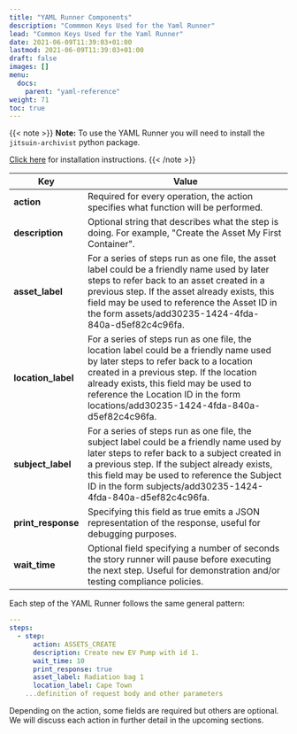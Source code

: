```yaml
---
title: "YAML Runner Components"
description: "Commmon Keys Used for the Yaml Runner"
lead: "Common Keys Used for the Yaml Runner"
date: 2021-06-09T11:39:03+01:00
lastmod: 2021-06-09T11:39:03+01:00
draft: false
images: []
menu: 
  docs:
    parent: "yaml-reference"
weight: 71
toc: true
---
```


{{< note >}}
**Note:** To use the YAML Runner you will need to install the `jitsuin-archivist` python package.

[Click here](https://python.rkvst.com/runner/index.html) for installation instructions.
{{< /note >}}

| **Key**            | **Value**                                                                                                                                                                                                                                                                                                       |
|--------------------|-----------------------------------------------------------------------------------------------------------------------------------------------------------------------------------------------------------------------------------------------------------------------------------------------------------------|
| **action**         | Required for every operation, the action specifies what function will be performed.                                                                                                                                                                                                                             |
| **description**    | Optional string that describes what the step is doing. For example, "Create the Asset My First Container".                                                                                                                                                                                                      |
| **asset_label**    | For a series of steps run as one file, the asset label could be a friendly name used by later steps to refer back to an asset created in a previous step. If the asset already exists, this field may be used to reference the Asset ID in the form assets/add30235-1424-4fda-840a-d5ef82c4c96fa.               |
| **location_label** | For a series of steps run as one file, the location label could be a friendly name used by later steps to refer back to a location created in a previous step. If the location already exists, this field may be used to reference the Location ID in the form locations/add30235-1424-4fda-840a-d5ef82c4c96fa. |
| **subject_label**  | For a series of steps run as one file, the subject label could be a friendly name used by later steps to refer back to a subject created in a previous step. If the subject already exists, this field may be used to reference the Subject ID in the form subjects/add30235-1424-4fda-840a-d5ef82c4c96fa.      |
| **print_response** | Specifying this field as true emits a JSON representation of the response, useful for debugging purposes.                                                                                                                                                                                                       |
| **wait_time**      | Optional field specifying a number of seconds the story runner will pause before executing the next step. Useful for demonstration and/or testing compliance policies.                                                                                                                                          |

Each step of the YAML Runner follows the same general pattern: 

```yaml
---
steps:
  - step:
      action: ASSETS_CREATE
      description: Create new EV Pump with id 1.
      wait_time: 10
      print_response: true
      asset_label: Radiation bag 1
      location_label: Cape Town
    ...definition of request body and other parameters
```

Depending on the action, some fields are required but others are optional. We will discuss each action in further detail in the upcoming sections.